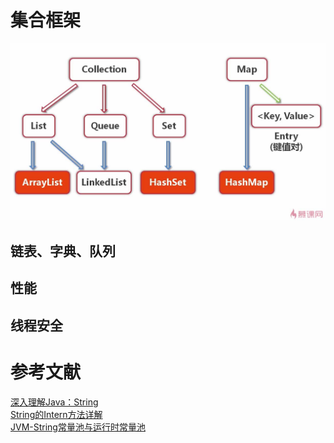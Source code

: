 # 集合框架
![集合框架](https://raw.githubusercontent.com/chengweii/resource/master/technology/Collection/resource/collection-framework-1.jpg)
## 链表、字典、队列
## 性能
## 线程安全
# 参考文献  
[深入理解Java：String](http://www.cnblogs.com/ITtangtang/p/3976820.html)  
[String的Intern方法详解](http://www.cnblogs.com/wxgblogs/p/5635099.html)  
[JVM-String常量池与运行时常量池](http://blog.csdn.net/sugar_rainbow/article/details/68150249)